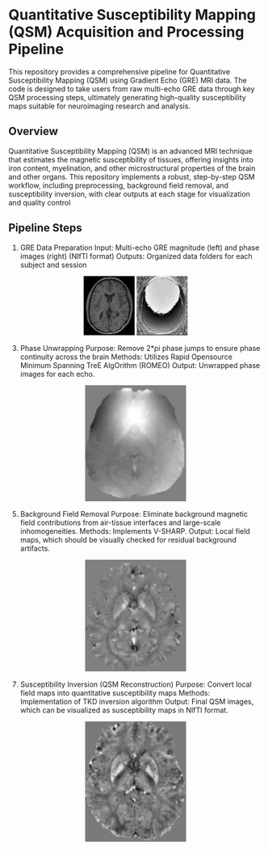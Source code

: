 # Quantitative Susceptibility Mapping (QSM) Acquisition and Processing Pipeline

This repository provides a comprehensive pipeline for Quantitative Susceptibility Mapping (QSM) using Gradient Echo (GRE) MRI data. The code is designed to take users from raw multi-echo GRE data through key QSM processing steps, ultimately generating high-quality susceptibility maps suitable for neuroimaging research and analysis.

## Overview
Quantitative Susceptibility Mapping (QSM) is an advanced MRI technique that estimates the magnetic susceptibility of tissues, offering insights into iron content, myelination, and other microstructural properties of the brain and other organs. This repository implements a robust, step-by-step QSM workflow, including preprocessing, background field removal, and susceptibility inversion, with clear outputs at each stage for visualization and quality control

## Pipeline Steps
1. GRE Data Preparation
   Input: Multi-echo GRE magnitude (left) and phase images (right) (NIfTI format)
   Outputs: Organized data folders for each subject and session

<p align="center">
<img src="images/magnitude.png" alt="Magnitude" width="20%"/>
<img src="images/phase.png" alt="Phase" width="20%"/>
</p>

  
3. Phase Unwrapping
  Purpose: Remove 2*pi phase jumps to ensure phase continuity across the brain
  Methods: Utilizes Rapid Opensource Minimum Spanning TreE AlgOrithm (ROMEO)
  Output: Unwrapped phase images for each echo.

<p align="center">
<img src="images/phase_unwrapping.png" alt="Phase Unwrapped Image" width="200"/>
</p>

5. Background Field Removal
   Purpose: Eliminate background magnetic field contributions from air-tissue interfaces and large-scale inhomogeneities.
   Methods: Implements V-SHARP.
   Output: Local field maps, which should be visually checked for residual background artifacts.

   
<p align="center">
<img src="images/background_f_removal.png" alt="Phase Unwrapped Image" width="200"/>
</p>
   
   
7. Susceptibility Inversion (QSM Reconstruction)
   Purpose: Convert local field maps into quantitative susceptibility maps
   Methods: Implementation of TKD inversion algorithm
   Output: Final QSM images, which can be visualized as susceptibility maps in NIfTI format.
<p align="center">
<img src="images/QSM.png" alt="Phase Unwrapped Image" width="200"/>
</p>
